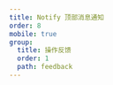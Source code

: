 ```yaml
---
title: Notify 顶部消息通知
order: 8
mobile: true
group:
  title: 操作反馈
  order: 1
  path: feedback
---
```


<code src="../demo/Notify.tsx"></code>
<API src="../src/Notify.tsx"></API>
